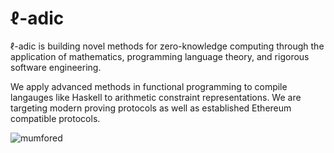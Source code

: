 # ℓ-adic

ℓ-adic is building novel methods for zero-knowledge computing through the application of mathematics, programming language theory, and rigorous software engineering. 

We apply advanced methods in functional programming to compile langauges like Haskell to arithmetic constraint representations. We are targeting modern proving protocols as well as established Ethereum compatible protocols. 




![mumfored](https://pbelmans.ncag.info/atlas/mumford-reprint.png)
